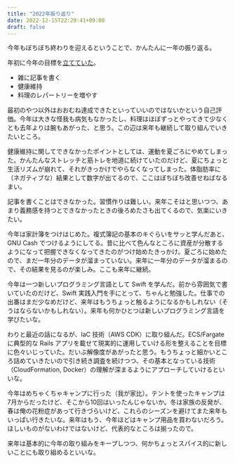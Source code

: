 ```yaml
---
title: "2022年振り返り"
date: 2022-12-15T22:29:41+09:00
draft: false
---
```


今年もぼちぼち終わりを迎えるということで、かんたんに一年の振り返る。

年初に今年の目標を[立てていた](../2022)。

- 雑に記事を書く
- 健康維持
- 料理のレパートリーを増やす

最初のやつ以外はおおむね達成できたといっていいのではないかという自己評価。今年は大きな怪我も病気もなかったし、料理はほぼずっとやってきて少なくとも去年よりは腕もあがった、と思う。この辺は来年も継続して取り組んでいきたいところ。

健康維持に関してできなかったポイントとしては、運動を夏ごろにやめてしまった。かんたんなストレッチと筋トレを地道に続けていたのだけど、夏にちょっと生活リズムが崩れて、それがきっかけでやらなくなってしまった。体脂肪率に（ネガティブな）結果として数字が出てるので、ここはぼちぼち改善せねばなるまい。

記事を書くことはできなかった。習慣作りは難しい。来年こそはと思いつつ、あまり義務感を持つとできなかったときの後ろめたさも出てくるので、気楽にいきたい。

今年は家計簿をつけはじめた。複式簿記の基本のキぐらいをサッと学んだあと、GNU Cash でつけるようにしてる。昔に比べて色んなところに資産が分散するようになって把握できなくなってきたのがつけ始めたきっかけ。夏ごろに始めたので、まだ一年分のデータが溜まっていない。来年に一年分のデータが溜まるので、その結果を見るのが楽しみ。ここも来年に継続。

今年は一つ新しいプログラミング言語として Swift を学んだ。前から雰囲気で書いていたのだけど、Swift 実践入門を手にとって、ちゃんと勉強した。仕事での出番はまだ少なめだけど、来年はもうちょっと触るようになるかもしれない（そうはならないかもしれない）。来年も何かひとつは新しいプログラミング言語を学びたいな。

わりと最近の話になるが、IaC 技術（AWS CDK）に取り組んだ。ECS/Fargate に典型的な Rails アプリを載せて現実的に運用していける形を整えることを目標に色々いじっていた。だいぶ解像度があがったと思う。もうちょっと細かいところ詰めていきたいので引き続き調査を続けつつ、その基本となっている技術（CloudFormation, Docker）の理解が深まるようにアプローチしていけるといいな。

今年はめちゃくちゃキャンプに行った（我が家比）。テントを使ったキャンプは7月からだったけど、そこから10回はいったんじゃないか。冬は家族の反発が、春は俺の花粉症があって行きづらいけど、これらのシーズンを避けてまた来年もいっぱい行きたいな。来年はもう、今年ほどはキャンプ用品を買わないだろう。ほしいものがないわけではないけど、代表的なところは揃ったので。

来年は基本的に今年の取り組みをキープしつつ、何かちょっとスパイス的に新しいことにも取り組めるといいな。
